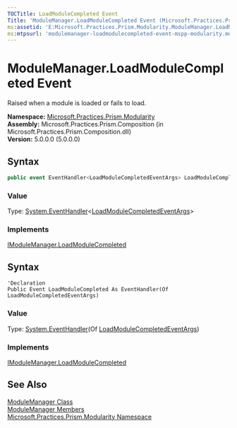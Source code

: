 ```yaml
---
TOCTitle: LoadModuleCompleted Event
Title: 'ModuleManager.LoadModuleCompleted Event (Microsoft.Practices.Prism.Modularity)'
ms:assetid: 'E:Microsoft.Practices.Prism.Modularity.ModuleManager.LoadModuleCompleted'
ms:mtpsurl: 'modulemanager-loadmodulecompleted-event-mspp-modularity.md'
---
```



# ModuleManager.LoadModuleCompleted Event

Raised when a module is loaded or fails to load.

**Namespace:** [Microsoft.Practices.Prism.Modularity](https://msdn.microsoft.com/library/microsoft.practices.prism.modularity)<br/>
**Assembly:** Microsoft.Practices.Prism.Composition (in Microsoft.Practices.Prism.Composition.dll)<br/>
**Version:** 5.0.0.0 (5.0.0.0)

## Syntax

```C#
public event EventHandler<LoadModuleCompletedEventArgs> LoadModuleCompleted
```

### Value

Type: [System.EventHandler](http://msdn.microsoft.com/en-us/library/db0etb8x)&lt;[LoadModuleCompletedEventArgs](https://msdn.microsoft.com/library/microsoft.practices.prism.modularity.loadmodulecompletedeventargs)&gt;

### Implements

[IModuleManager.LoadModuleCompleted](https://msdn.microsoft.com/library/microsoft.practices.prism.modularity.imodulemanager.loadmodulecompleted)

## Syntax

```VB
'Declaration
Public Event LoadModuleCompleted As EventHandler(Of LoadModuleCompletedEventArgs)
```
### Value

Type: [System.EventHandler](http://msdn.microsoft.com/en-us/library/db0etb8x)(Of [LoadModuleCompletedEventArgs](https://msdn.microsoft.com/library/microsoft.practices.prism.modularity.loadmodulecompletedeventargs))

### Implements

[IModuleManager.LoadModuleCompleted](https://msdn.microsoft.com/library/microsoft.practices.prism.modularity.imodulemanager.loadmodulecompleted)

## See Also

[ModuleManager Class](https://msdn.microsoft.com/library/microsoft.practices.prism.modularity.modulemanager)<br/>
[ModuleManager Members](https://msdn.microsoft.com/en-us/library/microsoft.practices.prism.modularity.modulemanager_members)<br/>
[Microsoft.Practices.Prism.Modularity Namespace](https://msdn.microsoft.com/library/microsoft.practices.prism.modularity)<br/>